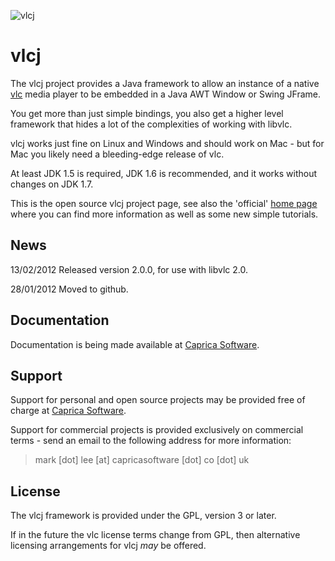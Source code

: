 ![vlcj](https://github.com/caprica/vlcj/raw/master/etc/vlcj-logo.png "vlcj")

vlcj
====

The vlcj project provides a Java framework to allow an instance of a native
[vlc](http://www.videolan.org/vlc "vlc") media player to be embedded in a Java 
AWT Window or Swing JFrame. 

You get more than just simple bindings, you also get a higher level framework
that hides a lot of the complexities of working with libvlc.

vlcj works just fine on Linux and Windows and should work on Mac - but for Mac
you likely need a bleeding-edge release of vlc.

At least JDK 1.5 is required, JDK 1.6 is recommended, and it works without 
changes on JDK 1.7.

This is the open source vlcj project page, see also the 'official' 
[home page](http://www.capricasoftware.co.uk/vlcj "Official vlcj home page at Caprica Software")
where you can find more information as well as some new simple tutorials.

News
----

13/02/2012 Released version 2.0.0, for use with libvlc 2.0.

28/01/2012 Moved to github.

Documentation
-------------

Documentation is being made available at [Caprica Software](http://www.capricasoftware.co.uk/wiki "Caprica Software WIKI"). 

Support
-------

Support for personal and open source projects may be provided free of charge at 
[Caprica Software](http://www.capricasoftware.co.uk/forum "Caprica Software Forums").

Support for commercial projects is provided exclusively on commercial terms -
send an email to the following address for more information:

> mark [dot] lee [at] capricasoftware [dot] co [dot] uk

License
-------

The vlcj framework is provided under the GPL, version 3 or later.

If in the future the vlc license terms change from GPL, then alternative 
licensing arrangements for vlcj *may* be offered.
 
